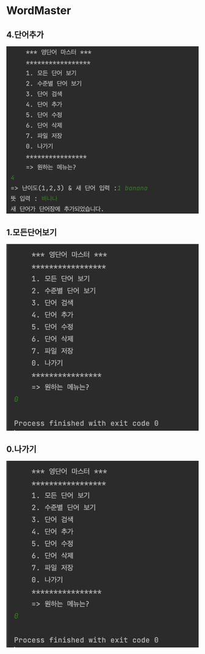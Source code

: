 # WordMaster

## 4.단어추가
<img src = "screenshots/단어추가.png" >

## 1.모든단어보기
<img src = "screenshots/나가기.png" >

## 0.나가기
<img src = "screenshots/나가기.png" >




